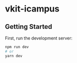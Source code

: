 # vkit-icampus

## Getting Started

First, run the development server:

```bash
npm run dev
# or
yarn dev
```